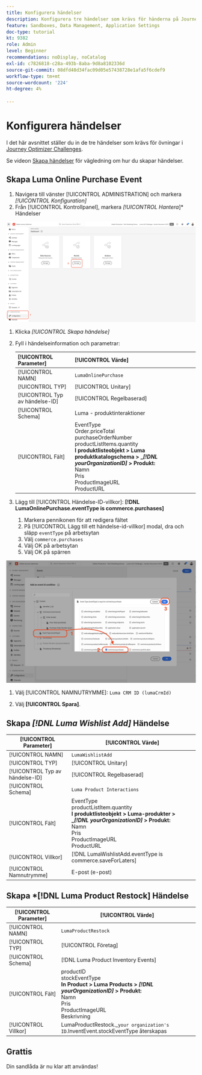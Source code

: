 ```yaml
---
title: Konfigurera händelser
description: Konfigurera tre händelser som krävs för händerna på Journey Optimizer Challenges
feature: Sandboxes, Data Management, Application Settings
doc-type: tutorial
kt: 9382
role: Admin
level: Beginner
recommendations: noDisplay, noCatalog
exl-id: c7826818-c28a-493b-8aba-9d8a8102336d
source-git-commit: 08dfd48d34fac09d05e57438728e1afa5f6cdef9
workflow-type: tm+mt
source-wordcount: '224'
ht-degree: 4%

---
```


# Konfigurera händelser

I det här avsnittet ställer du in de tre händelser som krävs för övningar i [Journey Optimizer Challenges](/help/challenges/introduction-and-prerequisites.md).

Se videon [Skapa händelser](/help/set-up-journeys/create-events.md) för vägledning om hur du skapar händelser.

## Skapa Luma Online Purchase Event

1. Navigera till vänster [!UICONTROL ADMINISTRATION] och markera *[!UICONTROL Konfiguration]*
1. Från [!UICONTROL Kontrollpanel], markera *[!UICONTROL Hantera*]* Händelser

![Hantera händelser](assets/create-events.png)

1. Klicka *[!UICONTROL Skapa händelse]*
1. Fyll i händelseinformation och parametrar:

   | [!UICONTROL Parameter] | [!UICONTROL Värde] |
   |-------------|-----------|
   | [!UICONTROL NAMN] | `LumaOnlinePurchase` |
   | [!UICONTROL TYP] | [!UICONTROL Unitary] |
   | [!UICONTROL Typ av händelse-ID] | [!UICONTROL Regelbaserad] |
   | [!UICONTROL Schema] | Luma - produktinteraktioner |
   | [!UICONTROL Fält] | EventType <br>Order.priceTotal<br>purchaseOrderNumber<br>productListItems.quantity<br><b>I produktlisteobjekt > Luma produktkatalogschema > _*[!DNL yourOrganizationID]* > Produkt:</b> <br> Namn<br>Pris<br>ProductImageURL<br>ProductURL |

1. Lägg till [!UICONTROL Händelse-ID-villkor]: **[!DNL LumaOnlinePurchase.eventType is commerce.purchases]**

   1. Markera pennikonen för att redigera fältet
   2. På [!UICONTROL Lägg till ett händelse-id-villkor] modal, dra och släpp `eventType` på arbetsytan
   3. Välj `commerce.purchases`
   4. Välj OK på arbetsytan
   5. Välj OK på spärren

![Lägg till händelsevillkor](/help/tutorial-configure-a-training-sandbox/assets/Event-lumaOnlinePurchase-condition-1.png)

1. Välj [!UICONTROL NAMNUTRYMME]: `Luma CRM ID (lumaCrmId)`

2. Välj **[!UICONTROL Spara]**.

## Skapa *[!DNL Luma Wishlist Add]* Händelse

| [!UICONTROL Parameter] | [!UICONTROL Värde] |
|-------------|-----------|
| [!UICONTROL NAMN] | `LumaWishlistAdd` |
| [!UICONTROL TYP] | [!UICONTROL Unitary] |
| [!UICONTROL Typ av händelse-ID] | [!UICONTROL Regelbaserad] |
| [!UICONTROL Schema] | `Luma Product Interactions` |
| [!UICONTROL Fält] | EventType<br>productListItem.quantity<br><b>I produktlisteobjekt > Luma-produkter > _*[!DNL yourOrganizationID]* > Produkt:</b> <br>Namn<br>Pris<br> ProductImageURL<br>ProductURL |
| [!UICONTROL Villkor] | [!DNL LumaWishlistAdd.eventType is commerce.saveForLaters] |
| [!UICONTROL Namnutrymme] | E-post (e-post) |

## Skapa *[!DNL Luma Product Restock] Händelse

| [!UICONTROL Parameter] | [!UICONTROL Värde] |
|-------------|-----------|
| [!UICONTROL NAMN] | `LumaProductRestock` |
| [!UICONTROL TYP] | [!UICONTROL Företag] |
| [!UICONTROL Schema] | [!DNL Luma Product Inventory Events] |
| [!UICONTROL Fält] | productID <br> stockEventType<br><b>In Product > Luma Products > *[!DNL yourOrganizationID]* > Produkt:</b> <br>Namn<br>Pris<br> ProductImageURL<br>Beskrivning |
| [!UICONTROL Villkor] | LumaProductRestock._`your organization's ID`.InventEvent.stockEventType återskapas |

## Grattis

Din sandlåda är nu klar att användas!
